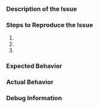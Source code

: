 <!--- This is a generic template and may not be applicable in all cases. -->
<!--- Try to follow it where possible. -->

### Description of the Issue
<!--- Provide a more detailed description to the issue itself -->

### Steps to Reproduce the Issue
<!--- Set of steps to reproduce this issue -->
1. 
2. 
3. 

### Expected Behavior
<!--- What did you expect to happen -->

### Actual Behavior
<!--- What actually happened -->

### Debug Information
<!--- In your Notepad++, click on the "?" menu (found to the right of "Window" in the menu bar) -->
<!--- In the menu that drops down, choose "Debug Info..." -->
<!--- A message box will open detailing specifics about your Notepad++ version, plugins, etc. -->
<!--- CLICK ON THE BLUE LINK with the text "Copy debug info into clipboard" -->
<!--- Do a PASTE HERE -->

<!--- Feel free to include any other info, such as screenshots, etc -->
